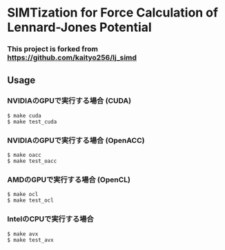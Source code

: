 # SIMTization for Force Calculation of Lennard-Jones Potential
### This project is forked from https://github.com/kaityo256/lj_simd

## Usage 
### NVIDIAのGPUで実行する場合 (CUDA)
    $ make cuda
    $ make test_cuda

### NVIDIAのGPUで実行する場合 (OpenACC)
    $ make oacc
    $ make test_oacc
    
### AMDのGPUで実行する場合 (OpenCL)
    $ make ocl
    $ make test_ocl
    
### IntelのCPUで実行する場合
    $ make avx
    $ make test_avx
